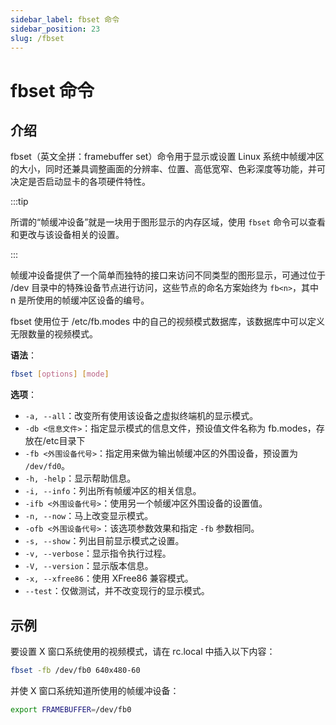 ```yaml
---
sidebar_label: fbset 命令
sidebar_position: 23
slug: /fbset
---
```


# fbset 命令



## 介绍

fbset（英文全拼：framebuffer set）命令用于显示或设置 Linux 系统中帧缓冲区的大小，同时还兼具调整画面的分辨率、位置、高低宽窄、色彩深度等功能，并可决定是否启动显卡的各项硬件特性。

:::tip

所谓的“帧缓冲设备”就是一块用于图形显示的内存区域，使用 `fbset` 命令可以查看和更改与该设备相关的设置。

:::

帧缓冲设备提供了一个简单而独特的接口来访问不同类型的图形显示，可通过位于 /dev 目录中的特殊设备节点进行访问，这些节点的命名方案始终为 `fb<n>`，其中 n 是所使用的帧缓冲区设备的编号。

fbset 使用位于 /etc/fb.modes 中的自己的视频模式数据库，该数据库中可以定义无限数量的视频模式。

**语法**：

```bash
fbset [options] [mode]
```

**选项**：

- `-a, --all`：改变所有使用该设备之虚拟终端机的显示模式。 
- `-db <信息文件>`：指定显示模式的信息文件，预设值文件名称为 fb.modes，存放在/etc目录下  
- `-fb <外围设备代号>`：指定用来做为输出帧缓冲区的外围设备，预设置为 `/dev/fd0`。 
- `-h, -help`：显示帮助信息。 
- `-i, --info`：列出所有帧缓冲区的相关信息。 
- `-ifb <外围设备代号>`：使用另一个帧缓冲区外围设备的设置值。 
- `-n, --now`：马上改变显示模式。 
- `-ofb <外围设备代号>`：该选项参数效果和指定 `-fb` 参数相同。 
- `-s, --show`：列出目前显示模式之设置。 
- `-v, --verbose`：显示指令执行过程。 
- `-V, --version`：显示版本信息。 
- `-x, --xfree86`：使用 XFree86 兼容模式。 
- `--test`：仅做测试，并不改变现行的显示模式。



## 示例

要设置 X 窗口系统使用的视频模式，请在 rc.local 中插入以下内容：

```bash
fbset -fb /dev/fb0 640x480-60
```

并使 X 窗口系统知道所使用的帧缓冲设备：

```bash
export FRAMEBUFFER=/dev/fb0
```

